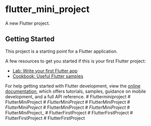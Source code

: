 # flutter_mini_project

A new Flutter project.

## Getting Started

This project is a starting point for a Flutter application.

A few resources to get you started if this is your first Flutter project:

- [Lab: Write your first Flutter app](https://docs.flutter.dev/get-started/codelab)
- [Cookbook: Useful Flutter samples](https://docs.flutter.dev/cookbook)

For help getting started with Flutter development, view the
[online documentation](https://docs.flutter.dev/), which offers tutorials,
samples, guidance on mobile development, and a full API reference.
#   F l u t t e r _ m i n i _ p r o j e c t  
 #   F l u t t e r _ M i n i _ P r o j e c t _  
 #   F l u t t e r _ M i n i _ P r o j e c t _  
 #   F l u t t e r _ M i n i _ P r o j e c t _  
 #   F l u t t e r _ M i n i _ P r o j e c t _  
 #   F l u t t e r _ M i n i _ P r o j e c t _  
 #   F l u t t e r _ M i n i _ P r o j e c t _  
 #   F l u t t e r _ M i n i _ P r o j e c t _  
 #   F l u t t e r F i r s t P r o j e c t  
 #   F l u t t e r F i r s t P r o j e c t  
 #   F l u t t e r F i r s t P r o j e c t  
 #   F l u t t e r F i r s t P r o j e c t  
 